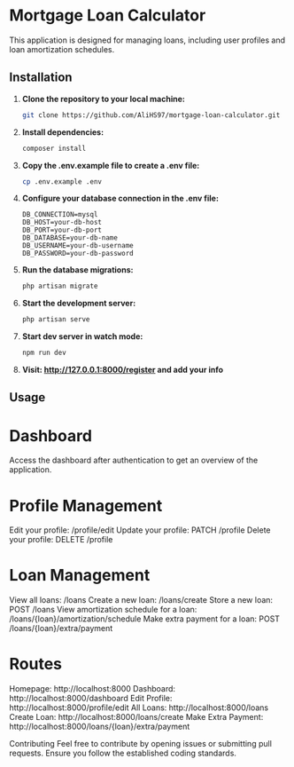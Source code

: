 # Mortgage Loan Calculator

This application is designed for managing loans, including user profiles and loan amortization schedules.

## Installation

1. **Clone the repository to your local machine:**

   ```bash
   git clone https://github.com/AliHS97/mortgage-loan-calculator.git
   ```

2. **Install dependencies:**

    ```bash
    composer install
    ```

3. **Copy the .env.example file to create a .env file:**

    ```bash
    cp .env.example .env
    ```

4. **Configure your database connection in the .env file:**

    ```env
    DB_CONNECTION=mysql
    DB_HOST=your-db-host
    DB_PORT=your-db-port
    DB_DATABASE=your-db-name
    DB_USERNAME=your-db-username
    DB_PASSWORD=your-db-password
    ```

5. **Run the database migrations:**

    ```bash
    php artisan migrate
    ```

6. **Start the development server:**

    ```bash
    php artisan serve
    ```

7. **Start dev server in watch mode:**

    ```bash
    npm run dev
    ```

8. **Visit: http://127.0.0.1:8000/register and add your info**

## Usage

# Dashboard
Access the dashboard after authentication to get an overview of the application.

# Profile Management
Edit your profile: /profile/edit
Update your profile: PATCH /profile
Delete your profile: DELETE /profile

# Loan Management
View all loans: /loans
Create a new loan: /loans/create
Store a new loan: POST /loans
View amortization schedule for a loan: /loans/{loan}/amortization/schedule
Make extra payment for a loan: POST /loans/{loan}/extra/payment

# Routes
Homepage: http://localhost:8000
Dashboard: http://localhost:8000/dashboard
Edit Profile: http://localhost:8000/profile/edit
All Loans: http://localhost:8000/loans
Create Loan: http://localhost:8000/loans/create
Make Extra Payment: http://localhost:8000/loans/{loan}/extra/payment

Contributing
Feel free to contribute by opening issues or submitting pull requests. Ensure you follow the established coding standards.
